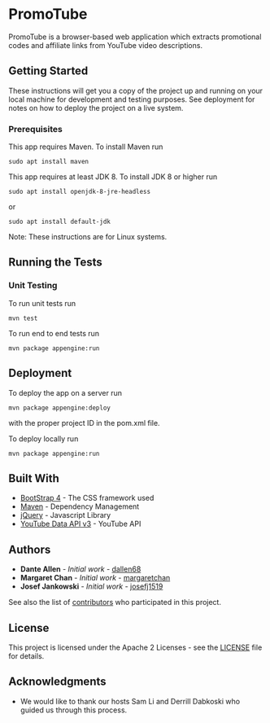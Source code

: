 # PromoTube

PromoTube is a browser-based web application which extracts promotional codes and affiliate links from YouTube video descriptions.

## Getting Started

These instructions will get you a copy of the project up and running on your local machine for development and testing purposes. See deployment for notes on how to deploy the project on a live system.

### Prerequisites

This app requires Maven. To install Maven run

```
sudo apt install maven
```
This app requires at least JDK 8. To install JDK 8 or higher run
```
sudo apt install openjdk-8-jre-headless
```
or
```
sudo apt install default-jdk 
```
Note: These instructions are for Linux systems.

## Running the Tests


### Unit Testing

To run unit tests run
```
mvn test
```

To run end to end tests run
```
mvn package appengine:run
```

## Deployment

To deploy the app on a server run

```
mvn package appengine:deploy
```
with the proper project ID in the pom.xml file.

To deploy locally run
```
mvn package appengine:run
```

## Built With

* [BootStrap 4](https://getbootstrap.com/docs/4.0/getting-started/introduction/) - The CSS framework used
* [Maven](https://maven.apache.org/) - Dependency Management
* [jQuery](https://api.jquery.com/) - Javascript Library
* [YouTube Data API v3](https://developers.google.com/youtube/v3) - YouTube API

## Authors

* **Dante Allen** - *Initial work* - [dallen68](https://github.com/dallen68)
* **Margaret Chan** - *Initial work* - [margaretchan](https://github.com/margaretchan)
* **Josef Jankowski** - *Initial work* - [josefj1519](https://github.com/josefj1519)

See also the list of [contributors](https://github.com/dallen68/PromoTube/contributors) who participated in this project.

## License

This project is licensed under the Apache 2 Licenses - see the [LICENSE](LICENSE) file for details.

## Acknowledgments

* We would like to thank our hosts Sam Li and Derrill Dabkoski who guided us through this process.

